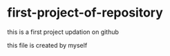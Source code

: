 # first-project-of-repository
this is a first project updation on github

this file is created by myself
